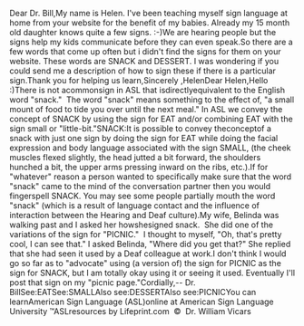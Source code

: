 Dear Dr. Bill,My name is Helen. I've been teaching myself sign language at 
					home from your website for the benefit of my babies. Already 
					my 15 month old daughter knows quite a few signs. :-)We are hearing people but the signs help my kids communicate before they 
					can even speak.So there are a few words that come up often but i didn't 
					find the signs for them on your website. These words are 
					SNACK and DESSERT. I was wondering if you could send me a 
					description of how to sign these if there is a particular 
					sign.Thank you for helping us learn,Sincerely ,HelenDear Helen,Hello :)There is not acommonsign in ASL that isdirectlyequivalent to the English word "snack."  The word "snack" means 
			something to the effect of, "a small mount of food to tide you over 
			until the next meal."
			In ASL we convey the concept of SNACK by using the sign for EAT 
			and/or combining EAT with the sign small or "little-bit."SNACK:It is possible to convey theconceptof a snack with just one 
			sign by doing the sign for EAT while doing the facial expression 
			and body language associated with the sign SMALL, (the cheek muscles 
			flexed slightly, the head jutted a bit forward, the shoulders 
			hunched a bit, the upper arms pressing inward on the ribs, etc.).If for "whatever" reason a person wanted to specifically make sure 
			that the word "snack" came to the mind of the conversation partner 
			then you would fingerspell SNACK. You may see some people partially 
			mouth the word "snack" (which is a result of language contact and 
			the influence of interaction between the Hearing and Deaf culture).My wife, Belinda was walking past and I asked her howshesigned 
			snack.  She did one of the variations of the sign for "PICNIC."  
			I thought to myself, "Oh, that's pretty cool, I can see that." I asked 
			Belinda, "Where did you get that?" She replied that she had seen it 
			used by a Deaf colleague at work.I 
			don't think I would go so far as to "advocate" using (a version of) 
			the sign for PICNIC as the sign for SNACK, but I am totally okay using it or seeing it used. 
			Eventually I'll post that sign on my "picnic page."Cordially,-- Dr. BillSee:EATSee:SMALLAlso see:DESSERTAlso see:PICNICYou can learnAmerican Sign Language (ASL)online at American Sign Language University ™ASLresources by Lifeprint.com  ©  Dr. William Vicars
